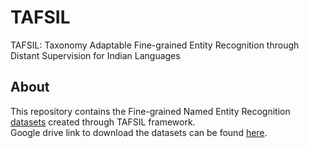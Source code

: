 # TAFSIL
TAFSIL: Taxonomy Adaptable Fine-grained Entity Recognition through Distant Supervision for Indian Languages

## About
This repository contains the Fine-grained Named Entity Recognition [datasets](https://drive.google.com/drive/folders/1dLJNMBs_L-Yd6SGbkK20eZlw0oxbUHYY?usp=sharing) created through TAFSIL framework.<br/>
Google drive link to download the datasets can be found [here](https://drive.google.com/drive/folders/1dLJNMBs_L-Yd6SGbkK20eZlw0oxbUHYY?usp=sharing).

